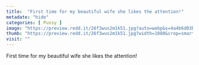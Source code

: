 ```yaml
---
title:  "First time for my beautiful wife she likes the attention!"
metadate: "hide"
categories: [ Pussy ]
image: "https://preview.redd.it/26f3wus2m1k51.jpg?auto=webp&s=4a4b6d03b526bc44a3a17643f37827e99ff032d0"
thumb: "https://preview.redd.it/26f3wus2m1k51.jpg?width=1080&crop=smart&auto=webp&s=e8b96efb182816405d66e8646ac61c9ec20dff97"
visit: ""
---
```

First time for my beautiful wife she likes the attention!
